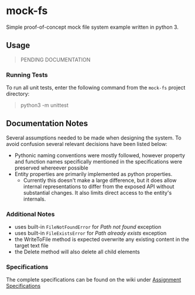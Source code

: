# mock-fs
Simple proof-of-concept mock file system example written in python 3.

## Usage
> PENDING DOCUMENTATION

### Running Tests
To run all unit tests, enter the following command from the `mock-fs` project directory:
> python3 -m unittest

## Documentation Notes
Several assumptions needed to be made when designing the system. 
To avoid confusion several relevant decisions have been listed below:
- Pythonic naming conventions were mostly followed,
however property and function names specifically mentioned in the specifications
were preserved whereever possible
- Entity properties are primarily implemented as python properties.
  - Currently this doesn't make a large difference, but it does allow internal
representations to differ from the exposed API without substantial changes.
It also limits direct access to the entity's internals.

### Additional Notes
- uses built-in `FileNotFoundError` for _Path not found_ exception
- uses built-in `FileExistsError` for _Path already exists_ exception
- the WriteToFile method is expected overwrite any existing content in the target text file
- the Delete method will also delete all child elements

### Specifications
The complete specifications can be found on the wiki under [Assignment Specifications](https://github.com/lwthatcher/mock-fs/wiki/Assignment-Specifications)
